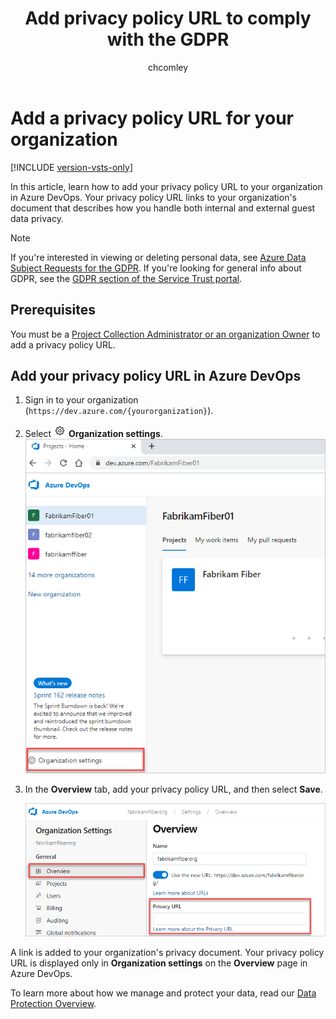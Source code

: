 ﻿---
title: Add privacy policy URL to comply with the GDPR
titleSuffix: Azure DevOps Services
description: Learn how to add your Organization's privacy policy URL to comply with the General Data Protection Regulation (GDPR)
ms.prod: devops
ms.technology: devops-accounts
ms.topic: conceptual
ms.manager: mijacobs
ms.author: chcomley
author: chcomley
ms.date: 07/10/2019
monikerRange: 'azure-devops'
---

# Add a privacy policy URL for your organization

[!INCLUDE [version-vsts-only](../../includes/version-vsts-only.md)]

In this article, learn how to add your privacy policy URL to your organization in Azure DevOps. Your privacy policy URL links to your organization's document that describes how you handle both internal and external guest data privacy.

> [!NOTE]
> If you're interested in viewing or deleting personal data, see [Azure Data Subject Requests for the GDPR](https://docs.microsoft.com/microsoft-365/compliance/gdpr-dsr-azure). If you're looking for general info about GDPR, see the [GDPR section of the Service Trust portal](https://servicetrust.microsoft.com/ViewPage/GDPRGetStarted).

## Prerequisites

You must be a [Project Collection Administrator or an organization Owner](faq-change-organization-ownership.md#find-owner-pca) to add a privacy policy URL.

## Add your privacy policy URL in Azure DevOps

1. Sign in to your organization (```https://dev.azure.com/{yourorganization}```).
2. Select ![gear icon](../../media/icons/gear-icon.png) **Organization settings**.
  ![Open Organization settings](../../media/settings/open-admin-settings-vert.png)

3. In the **Overview** tab, add your privacy policy URL, and then select **Save**.

   ![Screenshot showing where you can add your privacy policy URL in Organization settings](media/add-privacy-url/privacy-url-in-organization-settings.png)

A link is added to your organization's privacy document. Your privacy policy URL is displayed only in **Organization settings** on the **Overview** page in Azure DevOps.

To learn more about how we manage and protect your data, read our [Data Protection Overview](../../organizations/security/data-protection.md).
